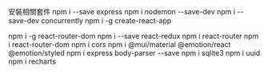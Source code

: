 安裝相關套件
npm i --save express
npm i nodemon --save-dev
npm i --save-dev concurrently
npm i -g create-react-app

npm i -g react-router-dom
npm i --save react-redux
npm i react-router
npm i react-router-dom
npm i cors
npm i @mui/material @emotion/react @emotion/styled
npm i express body-parser --save
npm i sqlite3
npm i uuid
npm i recharts

